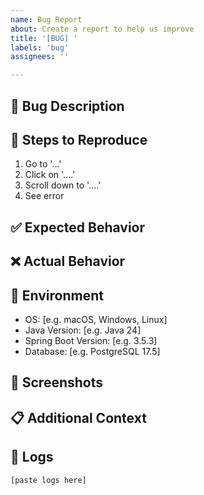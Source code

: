 ```yaml
---
name: Bug Report
about: Create a report to help us improve
title: '[BUG] '
labels: 'bug'
assignees: ''

---
```


## 🐛 Bug Description
<!-- A clear and concise description of what the bug is -->

## 🔄 Steps to Reproduce
1. Go to '...'
2. Click on '....'
3. Scroll down to '....'
4. See error

## ✅ Expected Behavior
<!-- A clear and concise description of what you expected to happen -->

## ❌ Actual Behavior
<!-- A clear and concise description of what actually happened -->

## 📱 Environment
- OS: [e.g. macOS, Windows, Linux]
- Java Version: [e.g. Java 24]
- Spring Boot Version: [e.g. 3.5.3]
- Database: [e.g. PostgreSQL 17.5]

## 📸 Screenshots
<!-- If applicable, add screenshots to help explain your problem -->

## 📋 Additional Context
<!-- Add any other context about the problem here -->

## 🧪 Logs
<!-- Please include relevant log output -->
```
[paste logs here]
```
